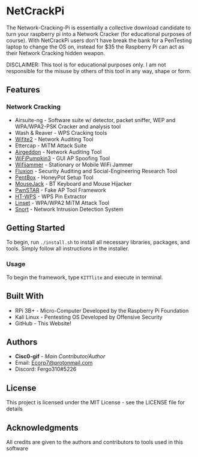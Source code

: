 # NetCrackPi

The Network-Cracking-Pi is essentially a collective download candidate to turn your raspberry pi into a Network Cracker (for educational purposes of course).
With NetCrackPi users don't have break the bank for a PenTesting laptop to change the OS on, instead for $35 the Raspberry Pi can act as their Network Cracking hidden weapon.

DISCLAIMER: This tool is for educational purposes only. I am not responsible for the misuse by others of this tool in any way, shape or form.

## Features

### Network Cracking
* Airsuite-ng - Software suite w/ detector, packet sniffer, WEP and WPA/WPA2-PSK Cracker and analysis tool
* Wash & Reaver - WPS Cracking tools
* [Wifite2](<https://github.com/derv82/wifite2>) - Network Auditing Tool
* Ettercap - MiTM Attack Suite
* [Airgeddon](<https://github.com/v1s1t0r1sh3r3/airgeddon>) - Network Auditing Tool
* [WiFiPumpkin3](<https://github.com/P0cL4bs/wifipumpkin3>) - GUI AP Spoofing Tool
* [Wifijammer](<https://github.com/DanMcInerney/wifijammer>) - Stationary or Mobile WiFi Jammer
* [Fluxion](<https://github.com/FluxionNetwork/fluxion>) - Security Auditing and Social-Engineering Research Tool
* [PentBox](<https://github.com/H4CK3RT3CH/pentbox-1.8>) - HoneyPot Setup Tool
* [MouseJack](<https://github.com/BastilleResearch/mousejack>) - BT Keyboard and Mouse Hijacker
* [PwnSTAR](<https://github.com/SilverFoxx/PwnSTAR>) - Fake AP Tool Framework
* [HT-WPS](<https://github.com/SilentGhostX/HT-WPS-Breaker>) - WPS Pin Extractor   
* [Linset](<https://github.com/vk496/linset>) - WPA/WPA2 MiTM Attack Tool
* [Snort](<https://www.snort.org>) - Network Intrusion Detection System

## Getting Started

To begin, run ``` ./install.sh ``` to install all necessary libraries, packages, and tools.
Simply follow all instructions in the installer.

### Usage

To begin the framework, type ``` KITTlite ``` and execute in terminal. 


## Built With

* RPi 3B+ - Micro-Computer Developed by the Raspberry Pi Foundation
* Kali Linux - Pentesting OS Developed by Offensive Security
* GitHub - This Website!


## Authors

* **Cisc0-gif** - *Main Contributor/Author*
* Email: Ecorp7@protonmail.com
* Discord: Fergo310#5226

## License

This project is licensed under the MIT License - see the LICENSE file for details


## Acknowledgments

All credits are given to the authors and contributors to tools used in this software
